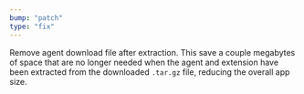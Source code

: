 ```yaml
---
bump: "patch"
type: "fix"
---
```


Remove agent download file after extraction. This save a couple megabytes of space that are no longer needed when the agent and extension have been extracted from the downloaded `.tar.gz` file, reducing the overall app size.
